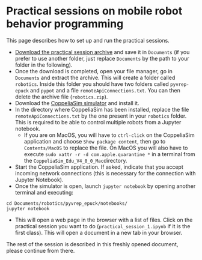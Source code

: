 # Practical sessions on mobile robot behavior programming

This page describes how to set up and run the practical sessions. 

- [Download the practical session archive](https://drive.google.com/file/d/1cB-UMEEbZM3w0oxo2hAfWmwE2y3jnVvn/view?usp=sharing) and save it in `Documents` (if you prefer to use another folder, just replace `Documents` by the path to your folder in the following).
- Once the download is completed, open your file manager, go in `Documents` and extract the archive. This will create a folder called `robotics`. Inside this folder you should have two folders called `pyvrep-epuck` and `pypot` and a file `remoteApiConnections.txt`. You can then delete the archive file (`robotics.zip`).
- Download the [CoppeliaSim simulator](https://www.coppeliarobotics.com/downloads) and install it.
- In the directory where CoppeliaSim has been installed, replace the file `remoteApiConnections.txt` by the one present in your `robotics` folder. This is required to be able to control multiple robots from a Jupyter notebook.
    + If you are on MacOS, you will have to `ctrl-click` on the CoppeliaSim application and choose `Show package content`, then go to `Contents/MacOS` to replace the file. On MacOS you will also have to execute `sudo xattr -r -d com.apple.quarantine *` in a terminal from the `CoppeliaSim_Edu_V4_0_0_Mac`directory. 
- Start the CoppeliaSim application. If asked, indicate that you accept incoming network connections (this is necessary for the connection with Jupyter Notebook). 
- Once the simulator is open, launch `jupyter notebook` by opening another terminal and executing:
```
cd Documents/robotics/pyvrep_epuck/notebooks/
jupyter notebook
```
- This will open a web page in the browser with a list of files. Click on the practical session you want to do (`practical_session_1.ipynb` if it is the first class). This will open a document in a new tab in your browser.

The rest of the session is described in this freshly opened document, please continue from there. 
